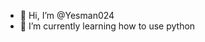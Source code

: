 - 👋 Hi, I’m @Yesman024
- 🐍 I’m currently learning how to use python

<!---
Yesman024/Yesman024 is a ✨ special ✨ repository because its `README.md` (this file) appears on your GitHub profile.
You can click the Preview link to take a look at your changes.
--->
